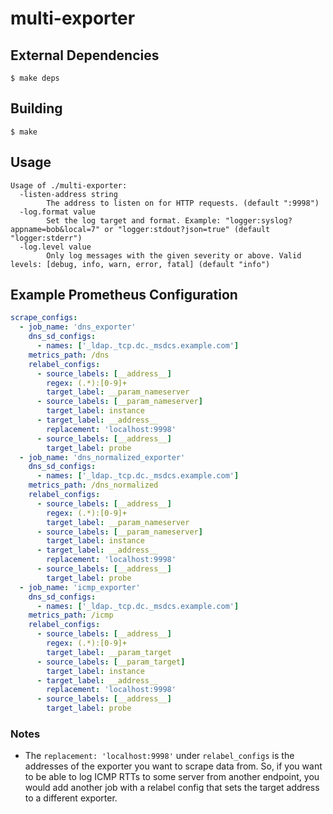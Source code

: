 # multi-exporter

## External Dependencies

    $ make deps

## Building

    $ make

## Usage

```
Usage of ./multi-exporter:
  -listen-address string
        The address to listen on for HTTP requests. (default ":9998")
  -log.format value
        Set the log target and format. Example: "logger:syslog?appname=bob&local=7" or "logger:stdout?json=true" (default "logger:stderr")
  -log.level value
        Only log messages with the given severity or above. Valid levels: [debug, info, warn, error, fatal] (default "info")
```

## Example Prometheus Configuration

```yaml
scrape_configs:
  - job_name: 'dns_exporter'
    dns_sd_configs:
      - names: ['_ldap._tcp.dc._msdcs.example.com']
    metrics_path: /dns
    relabel_configs:
      - source_labels: [__address__]
        regex: (.*):[0-9]+
        target_label: __param_nameserver
      - source_labels: [__param_nameserver]
        target_label: instance
      - target_label: __address__
        replacement: 'localhost:9998'
      - source_labels: [__address__]
        target_label: probe
  - job_name: 'dns_normalized_exporter'
    dns_sd_configs:
      - names: ['_ldap._tcp.dc._msdcs.example.com']
    metrics_path: /dns_normalized
    relabel_configs:
      - source_labels: [__address__]
        regex: (.*):[0-9]+
        target_label: __param_nameserver
      - source_labels: [__param_nameserver]
        target_label: instance
      - target_label: __address__
        replacement: 'localhost:9998'
      - source_labels: [__address__]
        target_label: probe
  - job_name: 'icmp_exporter'
    dns_sd_configs:
      - names: ['_ldap._tcp.dc._msdcs.example.com']
    metrics_path: /icmp
    relabel_configs:
      - source_labels: [__address__]
        regex: (.*):[0-9]+
        target_label: __param_target
      - source_labels: [__param_target]
        target_label: instance
      - target_label: __address__
        replacement: 'localhost:9998'
      - source_labels: [__address__]
        target_label: probe
```

### Notes

* The `replacement: 'localhost:9998'` under `relabel_configs` is the addresses
  of the exporter you want to scrape data from. So, if you want to be able to
  log ICMP RTTs to some server from another endpoint, you would add another
  job with a relabel config that sets the target address to a different
  exporter.
